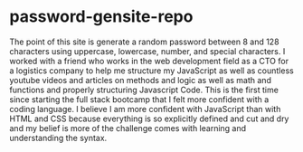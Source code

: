 # password-gensite-repo

The point of this site is generate a random password between 8 and 128 characters using uppercase, lowercase, number, and special characters. 
I worked with a friend who works in the web development field as a CTO for a logistics company to help me structure my JavaScript as well as countless youtube videos and articles on methods and logic as well as math and functions and properly structuring Javascript Code. 
This is the first time since starting the full stack bootcamp that I felt more confident with a coding language. 
I believe I am more confident with JavaScript than with HTML and CSS because everything is so explicitly defined and cut and dry and my belief is more of the challenge comes with learning and understanding the syntax.